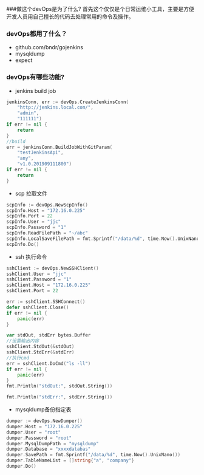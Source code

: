 ###做这个devOps是为了什么?
首先这个仅仅是个日常运维小工具，主要是方便开发人员用自己擅长的代码去处理常用的命令及操作。

### devOps都用了什么？
* github.com/bndr/gojenkins
* mysqldump
* expect


### devOps有哪些功能?
* jenkins build job
```go
jenkinsConn, err := devOps.CreateJenkinsConn(
    "http://jenkins.local.com/",
    "admin",
    "111111")
if err != nil {
    return
}
//build
err = jenkinsConn.BuildJobWithGitParam(
    "testJenkinsApi",
    "any",
    "v1.0.201909111800")
if err != nil {
    return
}
```

* scp 拉取文件
```go
scpInfo := devOps.NewScpInfo()
scpInfo.Host = "172.16.0.225"
scpInfo.Port = 22
scpInfo.User = "jjc"
scpInfo.Password = "1"
scpInfo.ReadFilePath = "~/abc"
scpInfo.LocalSaveFilePath = fmt.Sprintf("/data/%d", time.Now().UnixNano())
scpInfo.Do()
```

* ssh 执行命令
```go
sshClient := devOps.NewSSHClient()
sshClient.User = "jjc"
sshClient.Password = "1"
sshClient.Host = "172.16.0.225"
sshClient.Port = 22

err := sshClient.SSHConnect()
defer sshClient.Close()
if err != nil {
    panic(err)
}

var stdOut, stdErr bytes.Buffer
//设置输出内容
sshClient.StdOut(&stdOut)
sshClient.StdErr(&stdErr)
//执行cmd
err = sshClient.DoCmd("ls -ll")
if err != nil {
    panic(err)
}
fmt.Println("stdOut:", stdOut.String())

fmt.Println("stdErr:", stdErr.String())

```

* mysqldump备份指定表
```go
dumper := devOps.NewDumper()
dumper.Host = "172.16.0.225"
dumper.User = "root"
dumper.Password = "root"
dumper.MysqlDumpPath = "mysqldump"
dumper.Database = "xxxxdatabas"
dumper.SavePath = fmt.Sprintf("/data/%d", time.Now().UnixNano())
dumper.TableNameList = []string{"a", "company"}
dumper.Do()
```